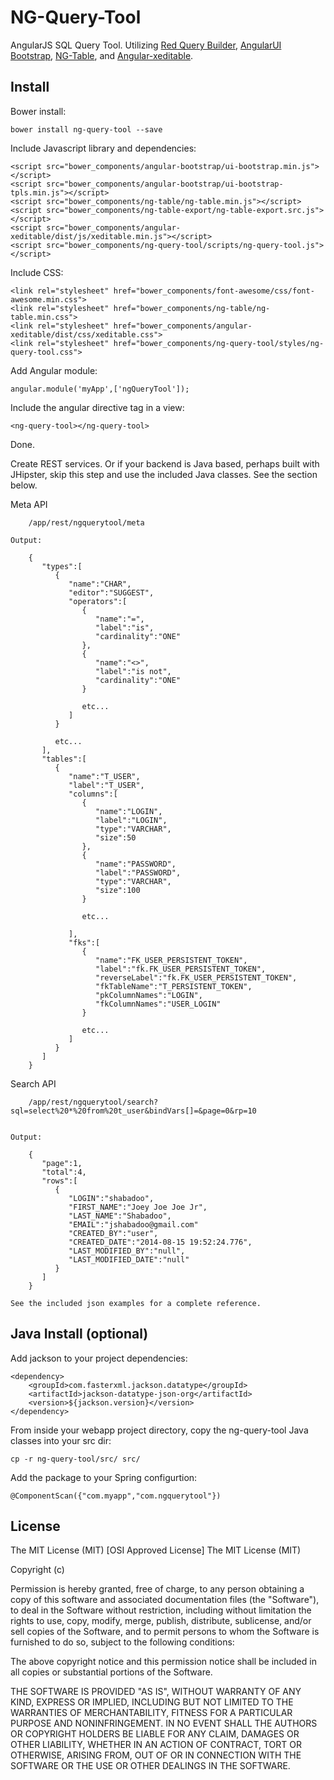 NG-Query-Tool 
=============

AngularJS SQL Query Tool. Utilizing [Red Query Builder](http://redquerybuilder.appspot.com/), [AngularUI Bootstrap](http://angular-ui.github.io/bootstrap/), [NG-Table](https://github.com/esvit/ng-table), and [Angular-xeditable](http://vitalets.github.io/angular-xeditable/).

Install
-------

Bower install:

	bower install ng-query-tool --save

Include Javascript library and dependencies:

	<script src="bower_components/angular-bootstrap/ui-bootstrap.min.js"></script>
	<script src="bower_components/angular-bootstrap/ui-bootstrap-tpls.min.js"></script>
	<script src="bower_components/ng-table/ng-table.min.js"></script>
	<script src="bower_components/ng-table-export/ng-table-export.src.js"></script>
	<script src="bower_components/angular-xeditable/dist/js/xeditable.min.js"></script>
	<script src="bower_components/ng-query-tool/scripts/ng-query-tool.js"></script>

Include CSS:

	<link rel="stylesheet" href="bower_components/font-awesome/css/font-awesome.min.css">
	<link rel="stylesheet" href="bower_components/ng-table/ng-table.min.css">
	<link rel="stylesheet" href="bower_components/angular-xeditable/dist/css/xeditable.css">
	<link rel="stylesheet" href="bower_components/ng-query-tool/styles/ng-query-tool.css">

Add Angular module:

	angular.module('myApp',['ngQueryTool']);

Include the angular directive tag in a view:

	<ng-query-tool></ng-query-tool>

Done.


Create REST services. Or if your backend is Java based, perhaps built with JHipster, skip this step and use the included Java classes. See the section below.

Meta API

		/app/rest/ngquerytool/meta

	Output:

		{  
		   "types":[  
		      {  
		         "name":"CHAR",
		         "editor":"SUGGEST",
		         "operators":[  
		            {  
		               "name":"=",
		               "label":"is",
		               "cardinality":"ONE"
		            },
		            {  
		               "name":"<>",
		               "label":"is not",
		               "cardinality":"ONE"
		            }

		            etc...
		         ]
		      }

		      etc...
		   ],
		   "tables":[  
		      {  
		         "name":"T_USER",
		         "label":"T_USER",
		         "columns":[  
		            {  
		               "name":"LOGIN",
		               "label":"LOGIN",
		               "type":"VARCHAR",
		               "size":50
		            },
		            {  
		               "name":"PASSWORD",
		               "label":"PASSWORD",
		               "type":"VARCHAR",
		               "size":100
		            }

		            etc...
		       
		         ],
		         "fks":[  
		            {  
		               "name":"FK_USER_PERSISTENT_TOKEN",
		               "label":"fk.FK_USER_PERSISTENT_TOKEN",
		               "reverseLabel":"fk.FK_USER_PERSISTENT_TOKEN",
		               "fkTableName":"T_PERSISTENT_TOKEN",
		               "pkColumnNames":"LOGIN",
		               "fkColumnNames":"USER_LOGIN"
		            }

		            etc...
		         ]
		      }
		   ]
		}

Search API


		/app/rest/ngquerytool/search?sql=select%20*%20from%20t_user&bindVars[]=&page=0&rp=10


	Output:

		{  
		   "page":1,
		   "total":4,
		   "rows":[  
		      {  
		         "LOGIN":"shabadoo",
		         "FIRST_NAME":"Joey Joe Joe Jr",
		         "LAST_NAME":"Shabadoo",
		         "EMAIL":"jshabadoo@gmail.com"
		         "CREATED_BY":"user",
		         "CREATED_DATE":"2014-08-15 19:52:24.776",
		         "LAST_MODIFIED_BY":"null",
		         "LAST_MODIFIED_DATE":"null"
		      }
		   ]
		} 

	See the included json examples for a complete reference.

Java Install (optional)
-----------------------

Add jackson to your project dependencies:

	<dependency>
		<groupId>com.fasterxml.jackson.datatype</groupId>
		<artifactId>jackson-datatype-json-org</artifactId>
		<version>${jackson.version}</version>
	</dependency>

From inside your webapp project directory, copy the ng-query-tool Java classes into your src dir:
	
	cp -r ng-query-tool/src/ src/

Add the package to your Spring configurtion:

	@ComponentScan({"com.myapp","com.ngquerytool"})


License
-------

The MIT License (MIT)
[OSI Approved License]
The MIT License (MIT)

Copyright (c) <year> <copyright holders>

Permission is hereby granted, free of charge, to any person obtaining a copy
of this software and associated documentation files (the "Software"), to deal
in the Software without restriction, including without limitation the rights
to use, copy, modify, merge, publish, distribute, sublicense, and/or sell
copies of the Software, and to permit persons to whom the Software is
furnished to do so, subject to the following conditions:

The above copyright notice and this permission notice shall be included in
all copies or substantial portions of the Software.

THE SOFTWARE IS PROVIDED "AS IS", WITHOUT WARRANTY OF ANY KIND, EXPRESS OR
IMPLIED, INCLUDING BUT NOT LIMITED TO THE WARRANTIES OF MERCHANTABILITY,
FITNESS FOR A PARTICULAR PURPOSE AND NONINFRINGEMENT. IN NO EVENT SHALL THE
AUTHORS OR COPYRIGHT HOLDERS BE LIABLE FOR ANY CLAIM, DAMAGES OR OTHER
LIABILITY, WHETHER IN AN ACTION OF CONTRACT, TORT OR OTHERWISE, ARISING FROM,
OUT OF OR IN CONNECTION WITH THE SOFTWARE OR THE USE OR OTHER DEALINGS IN
THE SOFTWARE.


